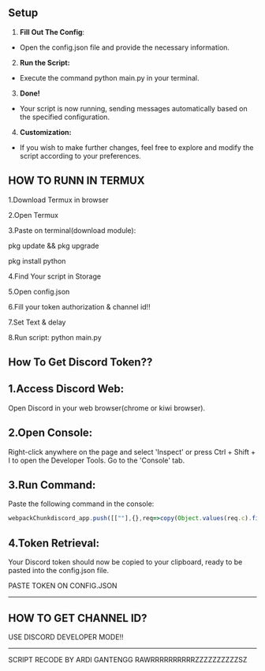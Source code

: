 ## Setup
1. **Fill Out The Config**:
- Open the config.json file and provide the necessary information.
2. **Run the Script:**
- Execute the command python main.py in your terminal.
3. **Done!**
- Your script is now running, sending messages automatically based on the specified configuration.
4. **Customization:**
- If you wish to make further changes, feel free to explore and modify the script according to your preferences.



HOW TO RUNN IN TERMUX
------------------------------------------
1.Download Termux in browser

2.Open Termux

3.Paste on terminal(download module):

pkg update && pkg upgrade

pkg install python

4.Find Your script in Storage

5.Open config.json

6.Fill your token authorization & channel id!!

7.Set Text & delay 

8.Run script:
python main.py

How To Get Discord Token??
------------------------------------------
1.Access Discord Web:
------------------------------------------
Open Discord in your web browser(chrome or kiwi browser).

2.Open Console:
------------------------------------------
Right-click anywhere on the page and select 'Inspect' or press Ctrl + Shift + I to open the Developer Tools. Go to the 'Console' tab.

3.Run Command:
------------------------------------------
Paste the following command in the console: 
```js
webpackChunkdiscord_app.push([[""],{},req=>copy(Object.values(req.c).find(x => x?.exports?.default?.getToken).exports.default.getToken())])
```
4.Token Retrieval:
------------------------------------------
Your Discord token should now be copied to your clipboard, ready to be pasted into the config.json file.

PASTE TOKEN ON CONFIG.JSON

-----------------------------------------------------------------------------------

HOW TO GET CHANNEL ID?
------------------------------------------
USE DISCORD DEVELOPER MODE!!


-----------------------------------------------------------------------------------

SCRIPT RECODE BY ARDI GANTENGG RAWRRRRRRRRRRZZZZZZZZZZSZ
